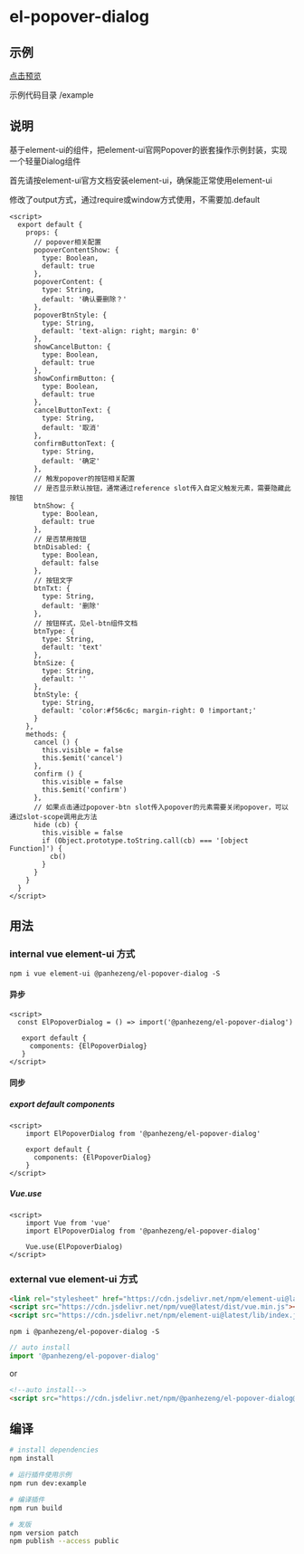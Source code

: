 # el-popover-dialog

## 示例

[点击预览](https://panhezeng.github.io/el-popover-dialog/)

示例代码目录 /example

## 说明

基于element-ui的组件，把element-ui官网Popover的嵌套操作示例封装，实现一个轻量Dialog组件

首先请按element-ui官方文档安装element-ui，确保能正常使用element-ui

修改了output方式，通过require或window方式使用，不需要加.default

```vue
<script>
  export default {
    props: {
      // popover相关配置
      popoverContentShow: {
        type: Boolean,
        default: true
      },
      popoverContent: {
        type: String,
        default: '确认要删除？'
      },
      popoverBtnStyle: {
        type: String,
        default: 'text-align: right; margin: 0'
      },
      showCancelButton: {
        type: Boolean,
        default: true
      },
      showConfirmButton: {
        type: Boolean,
        default: true
      },
      cancelButtonText: {
        type: String,
        default: '取消'
      },
      confirmButtonText: {
        type: String,
        default: '确定'
      },
      // 触发popover的按钮相关配置
      // 是否显示默认按钮，通常通过reference slot传入自定义触发元素，需要隐藏此按钮
      btnShow: {
        type: Boolean,
        default: true
      },
      // 是否禁用按钮
      btnDisabled: {
        type: Boolean,
        default: false
      },
      // 按钮文字
      btnTxt: {
        type: String,
        default: '删除'
      },
      // 按钮样式，见el-btn组件文档
      btnType: {
        type: String,
        default: 'text'
      },
      btnSize: {
        type: String,
        default: ''
      },
      btnStyle: {
        type: String,
        default: 'color:#f56c6c; margin-right: 0 !important;'
      }
    },
    methods: {
      cancel () {
        this.visible = false
        this.$emit('cancel')
      },
      confirm () {
        this.visible = false
        this.$emit('confirm')
      },
      // 如果点击通过popover-btn slot传入popover的元素需要关闭popover，可以通过slot-scope调用此方法
      hide (cb) {
        this.visible = false
        if (Object.prototype.toString.call(cb) === '[object Function]') {
          cb()
        }
      }
    }
  }
</script>
```

## 用法

### internal vue element-ui 方式

`npm i vue element-ui @panhezeng/el-popover-dialog -S`

#### 异步
```vue
<script>
  const ElPopoverDialog = () => import('@panhezeng/el-popover-dialog')
 
   export default {
     components: {ElPopoverDialog}
   }
</script>
```

#### 同步

##### export default components
```vue
<script>
    import ElPopoverDialog from '@panhezeng/el-popover-dialog'

    export default {
      components: {ElPopoverDialog}
    }
</script>
```

##### Vue.use
```vue
<script>
    import Vue from 'vue'
    import ElPopoverDialog from '@panhezeng/el-popover-dialog'

    Vue.use(ElPopoverDialog)
</script>
```

### external vue element-ui 方式

```html
<link rel="stylesheet" href="https://cdn.jsdelivr.net/npm/element-ui@latest/lib/theme-chalk/index.css">
<script src="https://cdn.jsdelivr.net/npm/vue@latest/dist/vue.min.js"></script>
<script src="https://cdn.jsdelivr.net/npm/element-ui@latest/lib/index.js"></script>
```

`npm i @panhezeng/el-popover-dialog -S`

```javascript
// auto install
import '@panhezeng/el-popover-dialog'
```
or 
```html
<!--auto install-->
<script src="https://cdn.jsdelivr.net/npm/@panhezeng/el-popover-dialog@latest/dist/el-popover-dialog.min.js"></script>
```

## 编译

``` bash
# install dependencies
npm install

# 运行插件使用示例
npm run dev:example

# 编译插件
npm run build

# 发版
npm version patch
npm publish --access public

```

